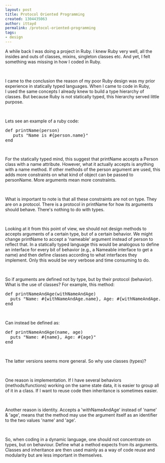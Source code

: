 ```yaml
---
layout: post
title: Protocol Oriented Programming
created: 1304435063
author: ittayd
permalink: /protocol-oriented-programming
tags:
- design
---
```

<p>A while back I&nbsp;was doing a project in Ruby. I&nbsp;knew Ruby very well, all the insides and outs of classes, mixins, singleton classes etc. And yet, I&nbsp;felt something was missing in how I&nbsp;coded in Ruby.</p>
<p>&nbsp;</p>
<p>I&nbsp;came to the conclusion the reason of my poor Ruby design was my prior experience in statically typed languages. When I&nbsp;came to code in Ruby, I&nbsp;used the same concepts I&nbsp;already knew to build a type hierarchy of classes. But because Ruby is not statically typed, this hierarchy served little purpose. </p>
<p>&nbsp;</p>
<p>Lets see an example of a ruby code:</p>
<pre title="code" class="brush: ruby;">
def printName(person)
   puts &quot;Name is #{person.name}&quot;
end
</pre>
<pre title="code" class="brush: ruby;">

</pre>
<p>For the statically typed mind, this suggest that printName accepts a Person class with a name attribute. However, what it actually accepts is anything with a name method. If other methods of the person argument are used, this adds more constraints on what kind of object can be passed to personName. More arguments mean more constraints.</p>
<p>&nbsp;</p>
<p>What is important to note is that all these constraints are not on type. They are on a protocol. There is a protocol in printName for how its arguments should behave. There's nothing to do with types. </p>
<p>&nbsp;</p>
<p>Looking at it from this point of view, we should not design methods to accepts arguments of a certain type, but of a certain behavior. We might change printName to accept a 'nameable' argument instead of person to reflect that. In a statically typed language this would be analogous to define an interface for every bit of behavior (e.g., a Nameable interface to get a name)&nbsp;and then define classes according to what interfaces they implement. Only this would be very verbose and time consuming to do. </p>
<p>&nbsp;</p>
<p>So if arguments are defined not by type, but by their protocol&nbsp;(behavior). What is the use of classes?&nbsp;For example, this method:</p>
<pre title="code" class="brush: ruby;">
def printNameAndAge(withNameAndAge) 
  puts &quot;Name: #{withNameAndAge.name}, Age: #{withNameAndAge.name}&quot; 
end</pre>
<p>&nbsp;</p>
<p>Can instead be defined as:</p>
<pre title="code" class="brush: ruby;">
def printNameAndAge(name, age)
  puts &quot;Name: #{name}, Age: #{age}&quot;
end</pre>
<p>&nbsp;</p>
<p>The latter versions seems more general. So why use classes (types)?</p>
<p>&nbsp;</p>
<p>One reason is implementation. If I&nbsp;have several behaviors (methods/functions) working on the same state data, it is easier to group all of it in a class. If I want to reuse code then inheritance is sometimes easier. </p>
<p>&nbsp;</p>
<p>Another reason is identity. Accepts a 'withNameAndAge' instead of 'name' &amp;&nbsp;'age', means that the method may use the argument itself as an identifier to the two values 'name' and 'age'.</p>
<p>&nbsp;</p>
<p>So, when coding in a dynamic language, one should not concentrate on types, but on behaviour. Define what a method expects from its arguments. Classes and inheritance are then used mainly as a way of code reuse and modularity but are less important in themselves. </p>
